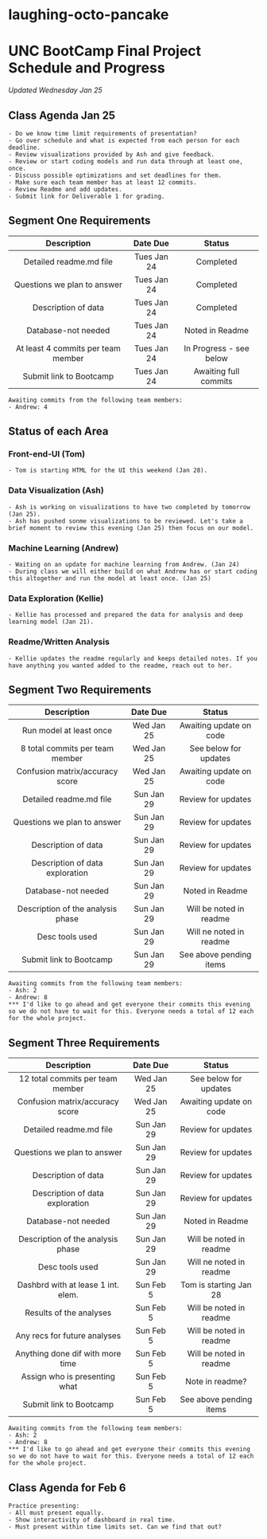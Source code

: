 # laughing-octo-pancake

# UNC BootCamp Final Project Schedule and Progress
*Updated Wednesday Jan 25*

## Class Agenda Jan 25
    - Do we know time limit requirements of presentation?
    - Go over schedule and what is expected from each person for each deadline.
    - Review visualizations provided by Ash and give feedback.
    - Review or start coding models and run data through at least one, once. 
    - Discuss possible optimizations and set deadlines for them.
    - Make sure each team member has at least 12 commits.
    - Review Readme and add updates.
    - Submit link for Deliverable 1 for grading. 
    

## Segment One Requirements

|Description                        |Date Due          |Status             |
|:---------------------------------:|:-----------:|:----------------------:|
|Detailed readme.md file            | Tues Jan 24 | Completed              |
|Questions we plan to answer        | Tues Jan 24 | Completed              |
|Description of data                | Tues Jan 24 | Completed              |
|Database-not needed                | Tues Jan 24 | Noted in Readme        |
|At least 4 commits per team member | Tues Jan 24 | In Progress - see below|
|Submit link to Bootcamp            | Tues Jan 24 | Awaiting full commits  |


    Awaiting commits from the following team members:
    - Andrew: 4


## Status of each Area

### Front-end-UI (Tom)
    - Tom is starting HTML for the UI this weekend (Jan 28).
    
### Data Visualization (Ash)  
    - Ash is working on visualizations to have two completed by tomorrow (Jan 25).
    - Ash has pushed sonme visualizations to be reviewed. Let's take a brief moment to review this evening (Jan 25) then focus on our model.

### Machine Learning (Andrew)
    - Waiting on an update for machine learning from Andrew. (Jan 24)
    - During class we will either build on what Andrew has or start coding this altogether and run the model at least once. (Jan 25)

### Data Exploration (Kellie)
    - Kellie has processed and prepared the data for analysis and deep learning model (Jan 21).

### Readme/Written Analysis
    - Kellie updates the readme regularly and keeps detailed notes. If you have anything you wanted added to the readme, reach out to her.

## Segment Two Requirements

|Description                        |Date Due          |Status             |
|:---------------------------------:|:-----------:|:----------------------:|
|Run model at least once            | Wed Jan 25  | Awaiting update on code|
|8 total commits per team member    | Wed Jan 25  | See below for updates  |
|Confusion matrix/accuracy score    | Wed Jan 25  | Awaiting update on code|
|Detailed readme.md file            | Sun Jan 29  | Review for updates     |
|Questions we plan to answer        | Sun Jan 29  | Review for updates     |
|Description of data                | Sun Jan 29  | Review for updates     |
|Description of data exploration    | Sun Jan 29  | Review for updates     |
|Database-not needed                | Sun Jan 29  | Noted in Readme        |
|Description of the analysis phase  | Sun Jan 29  | Will be noted in readme|
|Desc tools used                    | Sun Jan 29  | Will ne noted in readme|
|Submit link to Bootcamp            | Sun Jan 29  | See above pending items|

    Awaiting commits from the following team members:
    - Ash: 2
    - Andrew: 8
    *** I'd like to go ahead and get everyone their commits this evening so we do not have to wait for this. Everyone needs a total of 12 each for the whole project. 

## Segment Three Requirements
|Description                        |Date Due          |Status             |
|:---------------------------------:|:-----------:|:----------------------:|
|12 total commits per team member   | Wed Jan 25  | See below for updates  |
|Confusion matrix/accuracy score    | Wed Jan 25  | Awaiting update on code|
|Detailed readme.md file            | Sun Jan 29  | Review for updates     |
|Questions we plan to answer        | Sun Jan 29  | Review for updates     |
|Description of data                | Sun Jan 29  | Review for updates     |
|Description of data exploration    | Sun Jan 29  | Review for updates     |
|Database-not needed                | Sun Jan 29  | Noted in Readme        |
|Description of the analysis phase  | Sun Jan 29  | Will be noted in readme|
|Desc tools used                    | Sun Jan 29  | Will ne noted in readme|
|Dashbrd with at lease 1 int. elem. | Sun Feb 5   | Tom is starting Jan 28 |
|Results of the analyses            | Sun Feb 5   | Will be noted in readme|
|Any recs for future analyses       | Sun Feb 5   | Will be noted in readme|
|Anything done dif with more time   | Sun Feb 5   | Will be noted in readme|
|Assign who is presenting what      | Sun Feb 5   | Note in readme?        |
|Submit link to Bootcamp            | Sun Feb 5   | See above pending items|

    Awaiting commits from the following team members:
    - Ash: 2
    - Andrew: 8
    *** I'd like to go ahead and get everyone their commits this evening so we do not have to wait for this. Everyone needs a total of 12 each for the whole project. 

## Class Agenda for Feb 6
    Practice presenting: 
    - All must present equally.
    - Show interactivity of dashboard in real time.
    - Must present within time limits set. Can we find that out?